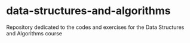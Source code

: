 # data-structures-and-algorithms
Repository dedicated to the codes and exercises for the Data Structures and Algorithms course
